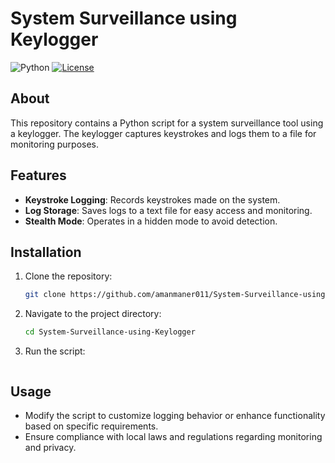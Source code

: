 # System Surveillance using Keylogger

![Python](https://img.shields.io/badge/Language-Python-blue)
[![License](https://img.shields.io/badge/License-MIT-yellow.svg)](https://opensource.org/licenses/MIT)

## About

This repository contains a Python script for a system surveillance tool using a keylogger. The keylogger captures keystrokes and logs them to a file for monitoring purposes.

## Features

- **Keystroke Logging**: Records keystrokes made on the system.
- **Log Storage**: Saves logs to a text file for easy access and monitoring.
- **Stealth Mode**: Operates in a hidden mode to avoid detection.

## Installation

1. Clone the repository:
   ```bash
   git clone https://github.com/amanmaner011/System-Surveillance-using-Keylogger.git
2. Navigate to the project directory:
   ```bash
   cd System-Surveillance-using-Keylogger
3. Run the script:
   ```bash

## Usage
- Modify the script to customize logging behavior or enhance functionality based on specific requirements.
- Ensure compliance with local laws and regulations regarding monitoring and privacy.
